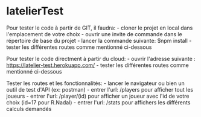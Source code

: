 # latelierTest

Pour tester le code à partir de GIT, il faudra: 
    - cloner le projet en local dans l'emplacement de votre choix
    - ouvrir une invite de commande dans le répertoire de base du projet
    - lancer la commande suivante: $npm install 
    - tester les différentes routes comme mentionné ci-dessous

Pour tester le code directment à partir du cloud: 
    - ouvrir l'adresse suivante : https://latelier-test.herokuapp.com/
    - tester les différentes routes comme mentionné ci-dessous

Tester les routes et les fonctionnalités: 
    - lancer le navigateur ou bien un outil de test d'API (ex: postman)
    - entrer l'url: /players pour afficher tout les joueurs
    - entrer l'url: /player/(id) pour afficher un joueur avec l'id de votre choix (id=17 pour R.Nadal)
    - entrer l'url: /stats pour affichers les différents calculs demandés
